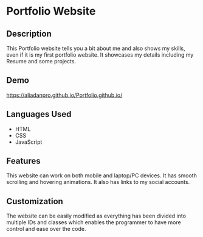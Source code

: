 # Portfolio Website
## Description
This Portfolio website tells you a bit about me and also shows my skills, even if it is my first portfolio website. It showcases my details including my Resume and some projects.
## Demo
https://aliadanpro.github.io/Portfolio.github.io/
## Languages Used
* HTML
* CSS
* JavaScript
## Features
This website can work on both mobile and laptop/PC devices. It has smooth scrolling and hovering animations. It also has links to my social accounts.
## Customization
The website can be easily modified as everything has been divided into multiple IDs and classes which enables the programmer to have more control and ease over the code.

